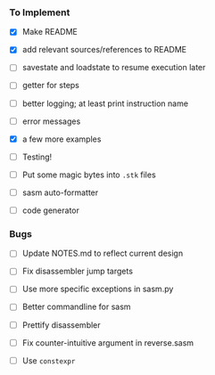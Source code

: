 
### To Implement

 - [x] Make README
 - [x] add relevant sources/references to README
 - [ ] savestate and loadstate to resume execution later
 - [ ] getter for steps
 - [ ] better logging; at least print instruction name
 - [ ] error messages
 - [x] a few more examples
 - [ ] Testing!
 - [ ] Put some magic bytes into `.stk` files
 - [ ] sasm auto-formatter

 - [ ] code generator


### Bugs

 - [ ] Update NOTES.md to reflect current design
 - [ ] Fix disassembler jump targets
 - [ ] Use more specific exceptions in sasm.py
 - [ ] Better commandline for sasm
 - [ ] Prettify disassembler
 - [ ] Fix counter-intuitive argument in reverse.sasm
 - [ ] Use `constexpr`

